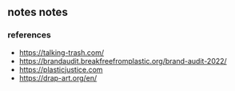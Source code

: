 ## notes notes
### references
- https://talking-trash.com/
- https://brandaudit.breakfreefromplastic.org/brand-audit-2022/
- https://plasticjustice.com
- https://drap-art.org/en/